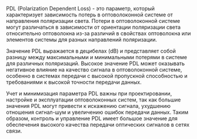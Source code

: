 PDL (Polarization Dependent Loss) - это параметр, который характеризует зависимость потерь в оптоволоконной системе от направления поляризации света. Потери в оптоволоконной системе могут различаться в зависимости от ориентации поляризации света относительно оптоволокна из-за различий в свойствах оптоволокна или элементов системы для разных направлений поляризации.

Значение PDL выражается в децибелах (dB) и представляет собой разницу между максимальными и минимальными потерями в системе для различных поляризаций. Высокое значение PDL может оказывать негативное влияние на качество сигнала в оптоволоконной системе, особенно в системах передачи с высокой пропускной способностью и требованиями к высокой точности передачи данных.

Учет и минимизация параметра PDL важны при проектировании, настройке и эксплуатации оптоволоконных систем, так как большие значения PDL могут привести к искажению сигнала, ухудшению отношения сигнал-шум и увеличению ошибок передачи данных. Таким образом, контроль и управление PDL имеет большое значение для обеспечения высокого качества передачи оптических сигналов в сетях связи.